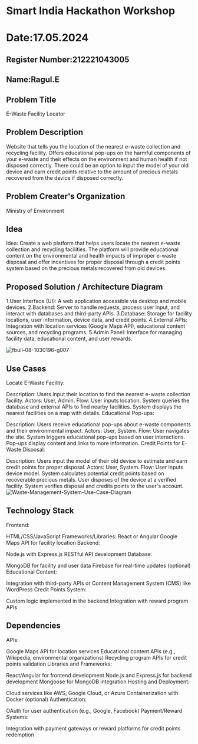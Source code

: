 # Smart India Hackathon Workshop
# Date:17.05.2024
## Register Number:212221043005
## Name:Ragul.E
## Problem Title
E-Waste Facility Locator
## Problem Description
Website that tells you the location of the nearest e-waste collection and recycling facility. Offers educational pop-ups on the harmful components of your e-waste and their effects on the environment and human health if not disposed correctly. There could be an option to input the model of your old device and earn credit points relative to the amount of precious metals recovered from the device if disposed correctly.
## Problem Creater's Organization
Ministry of Environment

## Idea
Idea:
Create a web platform that helps users locate the nearest e-waste collection and recycling facilities. The platform will provide educational content on the environmental and health impacts of improper e-waste disposal and offer incentives for proper disposal through a credit points system based on the precious metals recovered from old devices.


## Proposed Solution / Architecture Diagram
1.User Interface (UI): A web application accessible via desktop and mobile devices.
2.Backend: Server to handle requests, process user input, and interact with databases and third-party APIs.
3.Database: Storage for facility locations, user information, device data, and credit points.
4.External APIs: Integration with location services (Google Maps API), educational content sources, and recycling programs.
5.Admin Panel: Interface for managing facility data, educational content, and user rewards.

![fbuil-08-1030196-g007](https://github.com/R01ty/SIHPS/assets/142526219/65cbb46f-0b0a-477e-a98f-06378019a9c4)

## Use Cases
Locate E-Waste Facility:

Description: Users input their location to find the nearest e-waste collection facility.
Actors: User, Admin.
Flow:
User inputs location.
System queries the database and external APIs to find nearby facilities.
System displays the nearest facilities on a map with details.
Educational Pop-ups:

Description: Users receive educational pop-ups about e-waste components and their environmental impact.
Actors: User, System.
Flow:
User navigates the site.
System triggers educational pop-ups based on user interactions.
Pop-ups display content and links to more information.
Credit Points for E-Waste Disposal:

Description: Users input the model of their old device to estimate and earn credit points for proper disposal.
Actors: User, System.
Flow:
User inputs device model.
System calculates potential credit points based on recoverable precious metals.
User disposes of the device at a verified facility.
System verifies disposal and credits points to the user's account.
![Waste-Management-System-Use-Case-Diagram](https://github.com/R01ty/SIHPS/assets/142526219/ce6ceb09-a3b9-4226-8a92-80b501143672)

## Technology Stack
Frontend:

HTML/CSS/JavaScript
Frameworks/Libraries: React or Angular
Google Maps API for facility location
Backend:

Node.js with Express.js
RESTful API development
Database:

MongoDB for facility and user data
Firebase for real-time updates (optional)
Educational Content:

Integration with third-party APIs or Content Management System (CMS) like WordPress
Credit Points System:

Custom logic implemented in the backend
Integration with reward program APIs

## Dependencies
APIs:

Google Maps API for location services
Educational content APIs (e.g., Wikipedia, environmental organizations)
Recycling program APIs for credit points validation
Libraries and Frameworks:

React/Angular for frontend development
Node.js and Express.js for backend development
Mongoose for MongoDB integration
Hosting and Deployment:

Cloud services like AWS, Google Cloud, or Azure
Containerization with Docker (optional)
Authentication:

OAuth for user authentication (e.g., Google, Facebook)
Payment/Reward Systems:

Integration with payment gateways or reward platforms for credit points redemption

